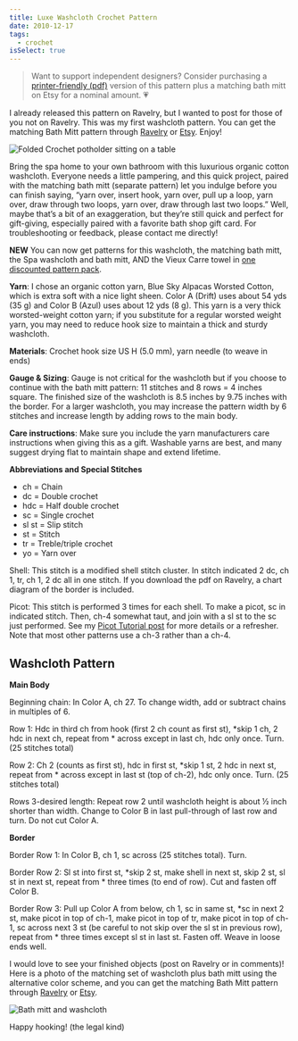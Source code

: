 ```yaml
---
title: Luxe Washcloth Crochet Pattern
date: 2010-12-17
tags:
  - crochet
isSelect: true
---
```

> Want to support independent designers? Consider purchasing a [printer-friendly (pdf)](https://www.etsy.com/listing/168959130/matching-crochet-washcloth-and-bath-mitt?ref=listing-shop-header-3) version of this pattern plus a matching bath mitt on Etsy for a nominal amount. 💗

I already released this pattern on Ravelry, but I wanted to post for those of you not on Ravelry.  This was my first washcloth pattern.  You can get the matching Bath Mitt pattern through [Ravelry](http://www.ravelry.com/patterns/library/luxe-bath-collection-washcloth-and-bath-mitt) or [Etsy](https://www.etsy.com/listing/168959130/luxe-bath-collection-crochet-washcloth).  Enjoy!

![Folded Crochet potholder sitting on a table](/img/luxe/luxe-washcloth.JPG "Luxe Washcloth")

Bring the spa home to your own bathroom with this luxurious organic cotton washcloth.  Everyone needs a little pampering, and this quick project, paired with the matching bath mitt (separate pattern) let you indulge before you can finish saying, “yarn over, insert hook, yarn over, pull up a loop, yarn over, draw through two loops, yarn over, draw through last two loops.”  Well, maybe that’s a bit of an exaggeration, but they’re still quick and perfect for gift-giving, especially paired with a favorite bath shop gift card.  For troubleshooting or feedback, please contact me directly!

**NEW** You can now get patterns for this washcloth, the matching bath mitt, the Spa washcloth and bath mitt, AND the Vieux Carre towel in [one discounted pattern pack](https://www.etsy.com/listing/205361505/bath-collection-3-crochet-patterns-for).

**Yarn**:  I chose an organic cotton yarn, Blue Sky Alpacas Worsted Cotton, which is extra soft with a nice light sheen. Color A (Drift) uses about 54 yds (35 g) and Color B (Azul) uses about 12 yds (8 g). This yarn is a very thick worsted-weight cotton yarn; if you substitute for a regular worsted weight yarn, you may need to reduce hook size to maintain a thick and sturdy washcloth.

**Materials**:  Crochet hook size US H (5.0 mm), yarn needle (to weave in ends)

**Gauge & Sizing**: Gauge is not critical for the washcloth but if you choose to continue with the bath mitt pattern: 11 stitches and 8 rows = 4 inches square.  The finished size of the washcloth is 8.5 inches by 9.75 inches with the border. For a larger washcloth, you may increase the pattern width by 6 stitches and increase length by adding rows to the main body.

**Care instructions**: Make sure you include the yarn manufacturers care instructions when giving this as a gift. Washable yarns are best, and many suggest drying flat to maintain shape and extend lifetime.

**Abbreviations and Special Stitches**
- ch = Chain
- dc = Double crochet
- hdc = Half double crochet
- sc = Single crochet
- sl st = Slip stitch
- st = Stitch
- tr = Treble/triple crochet
- yo = Yarn over

Shell: This stitch is a modified shell stitch cluster. In stitch indicated 2 dc, ch 1, tr, ch 1, 2 dc all in one stitch. If you download the pdf on Ravelry, a chart diagram of the border is included.

Picot: This stitch is performed 3 times for each shell. To make a picot, sc in indicated stitch. Then, ch-4 somewhat taut, and join with a sl st to the sc just performed.  See my [Picot Tutorial post](/posts/picot-tutorial/) for more details or a refresher. Note that most other patterns use a ch-3 rather than a ch-4.

## Washcloth Pattern

**Main Body**

Beginning chain: In Color A, ch 27. To change width, add or subtract chains in multiples of 6.

Row 1: Hdc in third ch from hook (first 2 ch count as first st), *skip 1 ch, 2 hdc in next ch, repeat from * across except in last ch, hdc only once. Turn. (25 stitches total)

Row 2: Ch 2 (counts as first st), hdc in first st, *skip 1 st, 2 hdc in next st, repeat from * across except in last st (top of ch-2), hdc only once. Turn. (25 stitches total)

Rows 3-desired length: Repeat row 2 until washcloth height is about ½ inch shorter than width. Change to Color B in last pull-through of last row and turn. Do not cut Color A.

**Border**

Border Row 1: In Color B, ch 1, sc across (25 stitches total). Turn.

Border Row 2: Sl st into first st, *skip 2 st, make shell in next st, skip 2 st, sl st in next st, repeat from * three times (to end of row). Cut and fasten off Color B.

Border Row 3: Pull up Color A from below, ch 1, sc in same st, *sc in next 2 st, make picot in top of ch-1, make picot in top of tr, make picot in top of ch-1, sc across next 3 st (be careful to not skip over the sl st in previous row), repeat from * three times except sl st in last st. Fasten off. Weave in loose ends well.

I would love to see your finished objects (post on Ravelry or in comments)! Here is a photo of the matching set of washcloth plus bath mitt using the alternative color scheme, and you can get the matching Bath Mitt pattern through [Ravelry](http://www.ravelry.com/patterns/library/luxe-bath-collection-washcloth-and-bath-mitt) or [Etsy](https://www.etsy.com/listing/168959130/luxe-bath-collection-crochet-washcloth).


![Bath mitt and washcloth](/img/luxe/luxe-bath-mitt.JPG "Luxe Bath Mitt and Washcloth")

Happy hooking! (the legal kind)